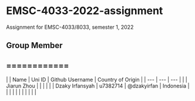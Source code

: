# EMSC-4033-2022-assignment
Assignment for EMSC-4033/8033, semester 1, 2022

## Group Member
## ============
| | Name | Uni ID | Github Username | Country of Origin |
| --- | --- | --- |
| | Jiarun Zhou | | | |
| | Dzaky Irfansyah | u7382714 | @dzakyirfan | Indonesia |
| | | | |
| | | | |
